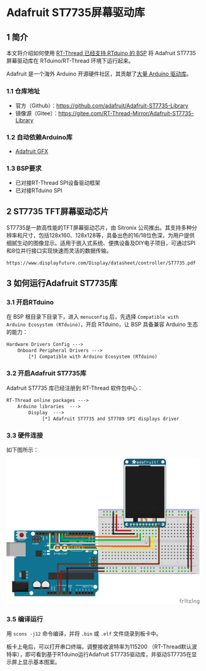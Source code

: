 # Adafruit ST7735屏幕驱动库

## 1 简介

本文将介绍如何使用 [RT-Thread 已经支持 RTduino 的 BSP](/zh/beginner/bsp-develop?id=_2-已经支持rtduino的bsp) 将 Adafruit ST7735 屏幕驱动库在 RTduino/RT-Thread 环境下运行起来。

Adafruit 是一个海外 Arduino 开源硬件社区，其贡献了[大量 Arduino 驱动库](https://github.com/orgs/adafruit/repositories?language=c%2B%2B&type=all)。

### 1.1 仓库地址

- 官方（Github）：https://github.com/adafruit/Adafruit-ST7735-Library
- 镜像源（Gitee）：https://gitee.com/RT-Thread-Mirror/Adafruit-ST7735-Library

### 1.2 自动依赖Arduino库

- [Adafruit GFX](/zh/library-examples/display/Adafruit/Adafruit-GFX-Library/Adafruit-GFX-Library)

### 1.3 BSP要求

- 已对接RT-Thread SPI设备驱动框架
- 已对接RTduino SPI

## 2 ST7735 TFT屏幕驱动芯片

ST7735是一款高性能的TFT屏幕驱动芯片，由 Sitronix 公司推出。其支持多种分辨率和尺寸，包括128x160、128x128等，具备出色的16/18位色深，为用户提供细腻生动的图像显示。适用于嵌入式系统、便携设备及DIY电子项目，可通过SPI和8位并行接口实现快速而灵活的数据传输。

```pdf
https://www.displayfuture.com/Display/datasheet/controller/ST7735.pdf
```

## 3 如何运行Adafruit ST7735库

### 3.1 开启RTduino

在 BSP 根目录下目录下，进入 `menuconfig` 后，先选择 `Compatible with Arduino Ecosystem (RTduino)`，开启 RTduino，让 BSP 具备兼容 Arduino 生态的能力：

```Kconfig
Hardware Drivers Config --->
    Onboard Peripheral Drivers --->
        [*] Compatible with Arduino Ecosystem (RTduino)
```
### 3.2 开启Adafruit ST7735库

Adafruit ST7735 库已经注册到 RT-Thread 软件包中心：

```Kconfig
RT-Thread online packages --->
    Arduino libraries  --->
        Display  --->
             [*] Adafruit ST7735 and ST7789 SPI displays driver
```

### 3.3 硬件连接

如下图所示：

![st7735-connection.png](./figures/st7735-connection.png)


### 3.5 编译运行

用 `scons -j12` 命令编译，并将 `.bin` 或 `.elf` 文件烧录到板卡中。

板卡上电后，可以打开串口终端，调整接收波特率为115200 （RT-Thread默认波特率），即可看到基于RTduino运行Adafruit ST7735驱动库，并驱动ST7735在显示屏上显示基本图案。
